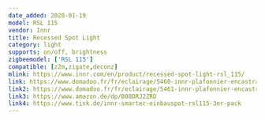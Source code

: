 ```yaml
---
date_added: 2020-01-19
model: RSL 115
vendor: Innr
title: Recessed Spot Light
category: light
supports: on/off, brightness
zigbeemodel: ['RSL 115']
compatible: [z2m,zigate,deconz]
mlink: https://www.innr.com/en/product/recessed-spot-light-rsl_115/
link: https://www.domadoo.fr/fr/eclairage/5460-innr-plafonnier-encastrable-metal-pack-de-3-blanc-chaud-2700k-avec-driver-led-8718781552886.html
link2: https://www.domadoo.fr/fr/eclairage/5461-innr-plafonnier-encastrable-metal-1-spot-additionnel-blanc-chaud-2700k-8718781552893.html
link3: https://www.amazon.de/dp/B08DRJ2ZRD
link4: https://www.tink.de/innr-smarter-einbauspot-rsl115-3er-pack
---
```

